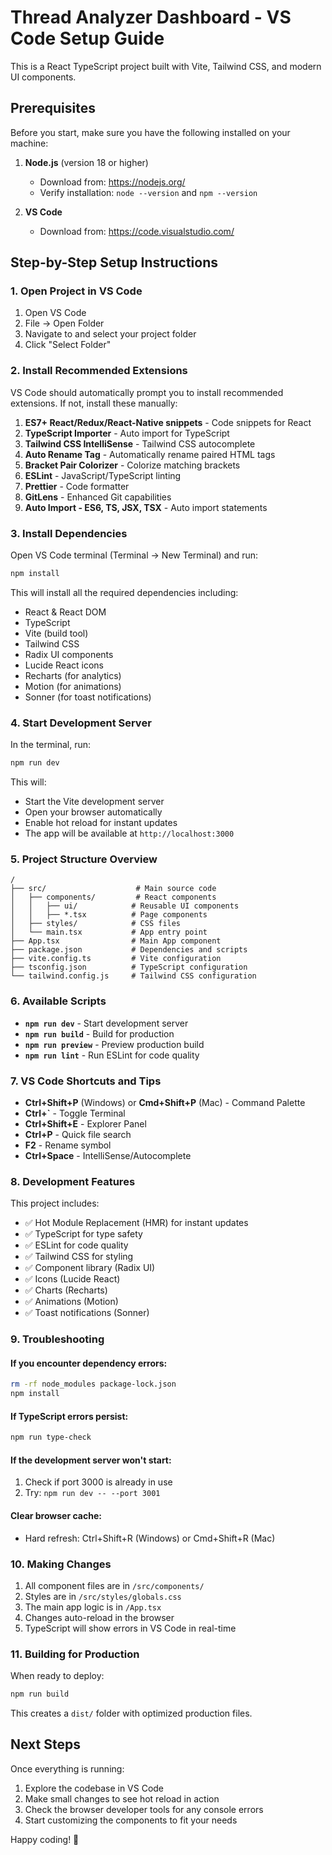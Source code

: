 # Thread Analyzer Dashboard - VS Code Setup Guide

This is a React TypeScript project built with Vite, Tailwind CSS, and modern UI components.

## Prerequisites

Before you start, make sure you have the following installed on your machine:

1. **Node.js** (version 18 or higher)
   - Download from: https://nodejs.org/
   - Verify installation: `node --version` and `npm --version`

2. **VS Code**
   - Download from: https://code.visualstudio.com/

## Step-by-Step Setup Instructions

### 1. Open Project in VS Code

1. Open VS Code
2. File → Open Folder
3. Navigate to and select your project folder
4. Click "Select Folder"

### 2. Install Recommended Extensions

VS Code should automatically prompt you to install recommended extensions. If not, install these manually:

1. **ES7+ React/Redux/React-Native snippets** - Code snippets for React
2. **TypeScript Importer** - Auto import for TypeScript
3. **Tailwind CSS IntelliSense** - Tailwind CSS autocomplete
4. **Auto Rename Tag** - Automatically rename paired HTML tags
5. **Bracket Pair Colorizer** - Colorize matching brackets
6. **ESLint** - JavaScript/TypeScript linting
7. **Prettier** - Code formatter
8. **GitLens** - Enhanced Git capabilities
9. **Auto Import - ES6, TS, JSX, TSX** - Auto import statements

### 3. Install Dependencies

Open VS Code terminal (Terminal → New Terminal) and run:

```bash
npm install
```

This will install all the required dependencies including:
- React & React DOM
- TypeScript
- Vite (build tool)
- Tailwind CSS
- Radix UI components
- Lucide React icons
- Recharts (for analytics)
- Motion (for animations)
- Sonner (for toast notifications)

### 4. Start Development Server

In the terminal, run:

```bash
npm run dev
```

This will:
- Start the Vite development server
- Open your browser automatically
- Enable hot reload for instant updates
- The app will be available at `http://localhost:3000`

### 5. Project Structure Overview

```
/
├── src/                    # Main source code
│   ├── components/         # React components
│   │   ├── ui/            # Reusable UI components
│   │   ├── *.tsx          # Page components
│   ├── styles/            # CSS files
│   └── main.tsx           # App entry point
├── App.tsx                # Main App component
├── package.json           # Dependencies and scripts
├── vite.config.ts         # Vite configuration
├── tsconfig.json          # TypeScript configuration
└── tailwind.config.js     # Tailwind CSS configuration
```

### 6. Available Scripts

- **`npm run dev`** - Start development server
- **`npm run build`** - Build for production
- **`npm run preview`** - Preview production build
- **`npm run lint`** - Run ESLint for code quality

### 7. VS Code Shortcuts and Tips

- **Ctrl+Shift+P** (Windows) or **Cmd+Shift+P** (Mac) - Command Palette
- **Ctrl+\`** - Toggle Terminal
- **Ctrl+Shift+E** - Explorer Panel
- **Ctrl+P** - Quick file search
- **F2** - Rename symbol
- **Ctrl+Space** - IntelliSense/Autocomplete

### 8. Development Features

This project includes:
- ✅ Hot Module Replacement (HMR) for instant updates
- ✅ TypeScript for type safety
- ✅ ESLint for code quality
- ✅ Tailwind CSS for styling
- ✅ Component library (Radix UI)
- ✅ Icons (Lucide React)
- ✅ Charts (Recharts)
- ✅ Animations (Motion)
- ✅ Toast notifications (Sonner)

### 9. Troubleshooting

#### If you encounter dependency errors:
```bash
rm -rf node_modules package-lock.json
npm install
```

#### If TypeScript errors persist:
```bash
npm run type-check
```

#### If the development server won't start:
1. Check if port 3000 is already in use
2. Try: `npm run dev -- --port 3001`

#### Clear browser cache:
- Hard refresh: Ctrl+Shift+R (Windows) or Cmd+Shift+R (Mac)

### 10. Making Changes

1. All component files are in `/src/components/`
2. Styles are in `/src/styles/globals.css`
3. The main app logic is in `/App.tsx`
4. Changes auto-reload in the browser
5. TypeScript will show errors in VS Code in real-time

### 11. Building for Production

When ready to deploy:

```bash
npm run build
```

This creates a `dist/` folder with optimized production files.

## Next Steps

Once everything is running:
1. Explore the codebase in VS Code
2. Make small changes to see hot reload in action
3. Check the browser developer tools for any console errors
4. Start customizing the components to fit your needs

Happy coding! 🚀